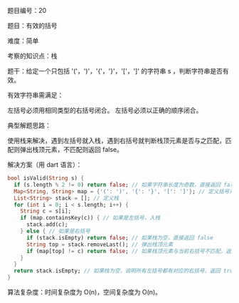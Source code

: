 题目编号：20

题目：有效的括号

难度：简单

考察的知识点：栈

题干：给定一个只包括 '('，')'，'{'，'}'，'['，']' 的字符串 s ，判断字符串是否有效。

有效字符串需满足：

左括号必须用相同类型的右括号闭合。
左括号必须以正确的顺序闭合。

典型解题思路：

使用栈来解决，遇到左括号就入栈，遇到右括号就判断栈顶元素是否与之匹配，匹配则弹出栈顶元素，不匹配则返回 false。

解决方案（用 dart 语言）：

```dart
bool isValid(String s) {
  if (s.length % 2 != 0) return false; // 如果字符串长度为奇数，直接返回 false
  Map<String, String> map = {'(': ')', '{': '}', '[': ']'}; // 定义括号对应关系
  List<String> stack = []; // 定义栈
  for (int i = 0; i < s.length; i++) {
    String c = s[i];
    if (map.containsKey(c)) { // 如果是左括号，入栈
      stack.add(c);
    } else { // 如果是右括号
      if (stack.isEmpty) return false; // 如果栈为空，直接返回 false
      String top = stack.removeLast(); // 弹出栈顶元素
      if (map[top] != c) return false; // 如果栈顶元素与当前右括号不匹配，返回 false
    }
  }
  return stack.isEmpty; // 如果栈为空，说明所有左括号都有对应的右括号，返回 true，否则返回 false
}
```

算法复杂度：时间复杂度为 O(n)，空间复杂度为 O(n)。